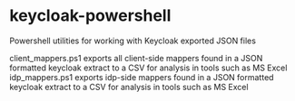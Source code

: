 # keycloak-powershell
Powershell utilities for working with Keycloak exported JSON files

client_mappers.ps1 exports all client-side mappers found in a JSON formatted keycloak extract to a CSV for analysis in tools such as MS Excel
idp_mappers.ps1 exports idp-side mappers found in a JSON formatted keycloak extract to a CSV for analysis in tools such as MS Excel
